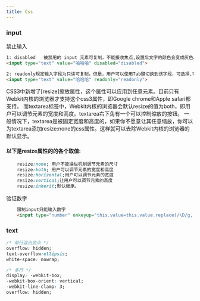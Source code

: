 ```yaml
---
title: Css
---
```


### input

禁止输入
``` html
1: disabled   被禁用的 input 元素可复制，不能接收焦点,设置后文字的颜色会变成灰色。无法与 <input type="hidden"> 一起使用
<input type="text" value="哈哈哈" disabled="disabled">

2: readonly规定输入字段为只读可复制，但是，用户可以使用Tab键切换到该字段，可选择,可以接收焦点，还可以选中或拷贝其文本。
<input type="text" value="哈哈哈" readonly="readonly">

```
CSS3中新增了[resize]缩放属性，这个属性可以应用到任意元素。目前只有Webkit内核的浏览器才支持这个css3属性，即Google chrome和Apple safari都支持。
而textarea标签中，Webkit内核的浏览器会默认resize的值为both，即用户可以调节元素的宽度和高度。textarea右下角有一个可以控制缩放的按钮。
一般情况下，textarea是被固定宽度和高度的，如果你不愿意让其任意缩放，你可以为textarea添加resize:none的css属性。这样就可以去除Webkit内核的浏览器的默认显示。

#### 以下是resize属性的的各个取值:

```css
    resize:none; 用户不能操纵机制调节元素的尺寸
    resize:both; 用户可以调节元素的宽度和高度
    resize:horizontal;用户可以调节元素的宽度
    resize:vertical;让用户可以调节元素的高度
    resize:inherit;默认继承。
```

验证数字

``` html
    限制input只能输入数字
    <input type="number" onkeyup="this.value=this.value.replace(/\D/g,'')">
```

### text

``` css
/* 单行溢出变点 */
overflow: hidden;
text-overflow:ellipsis;
white-space: nowrap;

/* 多行 */
display: -webkit-box;
-webkit-box-orient: vertical;
-webkit-line-clamp: 3;
overflow: hidden;
```